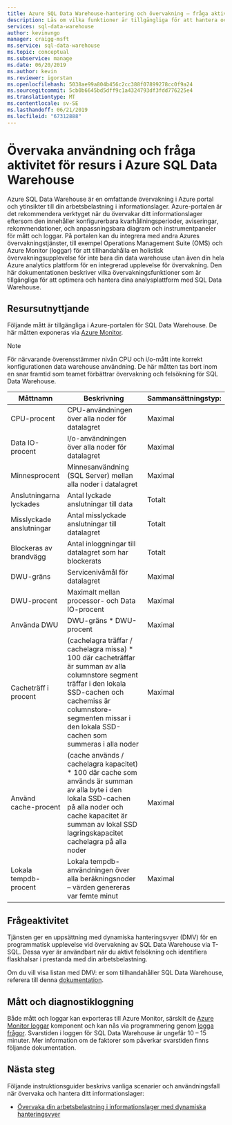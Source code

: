 ```yaml
---
title: Azure SQL Data Warehouse-hantering och övervakning – fråga aktivitet, resursutnyttjande | Microsoft Docs
description: Läs om vilka funktioner är tillgängliga för att hantera och övervaka Azure SQL Data Warehouse. Använd Azure-portalen och dynamiska hanteringsvyer (DMV) för att förstå frågeaktivitet och resursanvändningen för ditt informationslager.
services: sql-data-warehouse
author: kevinvngo
manager: craigg-msft
ms.service: sql-data-warehouse
ms.topic: conceptual
ms.subservice: manage
ms.date: 06/20/2019
ms.author: kevin
ms.reviewer: igorstan
ms.openlocfilehash: 5038ae99a804b456c2cc388f07899278cc0f9a24
ms.sourcegitcommit: 5cb0b6645bd5dff9c1a4324793df3fdd776225e4
ms.translationtype: MT
ms.contentlocale: sv-SE
ms.lasthandoff: 06/21/2019
ms.locfileid: "67312888"
---
```

# <a name="monitoring-resource-utilization-and-query-activity-in-azure-sql-data-warehouse"></a>Övervaka användning och fråga aktivitet för resurs i Azure SQL Data Warehouse
Azure SQL Data Warehouse är en omfattande övervakning i Azure portal och ytinsikter till din arbetsbelastning i informationslager. Azure-portalen är det rekommendera verktyget när du övervakar ditt informationslager eftersom den innehåller konfigurerbara kvarhållningsperioder, aviseringar, rekommendationer, och anpassningsbara diagram och instrumentpaneler för mått och loggar. På portalen kan du integrera med andra Azures övervakningstjänster, till exempel Operations Management Suite (OMS) och Azure Monitor (loggar) för att tillhandahålla en holistisk övervakningsupplevelse för inte bara din data warehouse utan även din hela Azure analytics plattform för en integrerad upplevelse för övervakning. Den här dokumentationen beskriver vilka övervakningsfunktioner som är tillgängliga för att optimera och hantera dina analysplattform med SQL Data Warehouse. 

## <a name="resource-utilization"></a>Resursutnyttjande 
Följande mått är tillgängliga i Azure-portalen för SQL Data Warehouse. De här måtten exponeras via [Azure Monitor](https://docs.microsoft.com/azure/azure-monitor/platform/data-collection#metrics).

> [!NOTE]
> För närvarande överensstämmer nivån CPU och i/o-mått inte korrekt konfigurationen data warehouse användning. De här måtten tas bort inom en snar framtid som teamet förbättrar övervakning och felsökning för SQL Data Warehouse. 

| Måttnamn             | Beskrivning                                                  | Sammansättningstyp: |
| ----------------------- | ------------------------------------------------------------ | ---------------- |
| CPU-procent          | CPU-användningen över alla noder för datalagret      | Maximal          |
| Data IO-procent      | I/o-användningen över alla noder för datalagret       | Maximal          |
| Minnesprocent       | Minnesanvändning (SQL Server) mellan alla noder i datalagret | Maximal          |
| Anslutningarna lyckades  | Antal lyckade anslutningar till data                 | Totalt            |
| Misslyckade anslutningar      | Antal misslyckade anslutningar till datalagret           | Totalt            |
| Blockeras av brandvägg     | Antal inloggningar till datalagret som har blockerats     | Totalt            |
| DWU-gräns               | Servicenivåmål för datalagret                | Maximal          |
| DWU-procent          | Maximalt mellan processor- och Data IO-procent        | Maximal          |
| Använda DWU                | DWU-gräns * DWU-procent                                   | Maximal          |
| Cacheträff i procent    | (cachelagra träffar / cachelagra missa) * 100 där cacheträffar är summan av alla columnstore segment träffar i den lokala SSD-cachen och cachemiss är columnstore-segmenten missar i den lokala SSD-cachen som summeras i alla noder | Maximal          |
| Använd cache-procent   | (cache används / cachelagra kapacitet) * 100 där cache som används är summan av alla byte i den lokala SSD-cachen på alla noder och cache kapacitet är summan av lokal SSD lagringskapacitet cachelagra på alla noder | Maximal          |
| Lokala tempdb-procent | Lokala tempdb-användningen över alla beräkningsnoder – värden genereras var femte minut | Maximal          |

## <a name="query-activity"></a>Frågeaktivitet
Tjänsten ger en uppsättning med dynamiska hanteringsvyer (DMV) för en programmatisk upplevelse vid övervakning av SQL Data Warehouse via T-SQL. Dessa vyer är användbart när du aktivt felsökning och identifiera flaskhalsar i prestanda med din arbetsbelastning.

Om du vill visa listan med DMV: er som tillhandahåller SQL Data Warehouse, referera till denna [dokumentation](https://docs.microsoft.com/azure/sql-data-warehouse/sql-data-warehouse-reference-tsql-system-views#sql-data-warehouse-dynamic-management-views-dmvs). 

## <a name="metrics-and-diagnostics-logging"></a>Mått och diagnostikloggning
Både mått och loggar kan exporteras till Azure Monitor, särskilt de [Azure Monitor loggar](https://docs.microsoft.com/azure/log-analytics/log-analytics-overview) komponent och kan nås via programmering genom [logga frågor](https://docs.microsoft.com/azure/log-analytics/log-analytics-tutorial-viewdata). Svarstiden i loggen för SQL Data Warehouse är ungefär 10 – 15 minuter. Mer information om de faktorer som påverkar svarstiden finns följande dokumentation.


## <a name="next-steps"></a>Nästa steg
Följande instruktionsguider beskrivs vanliga scenarier och användningsfall när övervaka och hantera ditt informationslager:

- [Övervaka din arbetsbelastning i informationslager med dynamiska hanteringsvyer](https://docs.microsoft.com/azure/sql-data-warehouse/sql-data-warehouse-manage-monitor)

